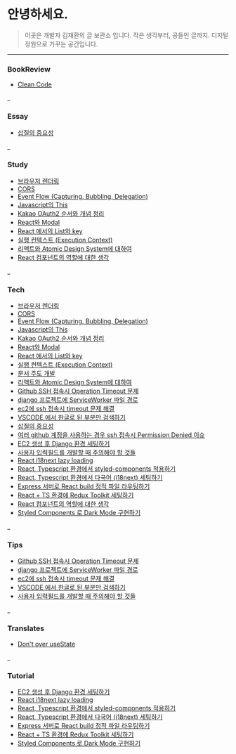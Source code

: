 # 안녕하세요.

> 이곳은 개발자 김재환의 글 보관소 입니다.
> 작은 생각부터, 공들인 글까지.
> 디지털 정원으로 가꾸는 공간입니다.

---

### BookReview

- [Clean Code](archive/Clean%20Code.md)

\_

### Essay

- [삽질의 중요성](archive/삽질의%20중요성.md)

\_

### Study

- [브라우저 렌더링](archive/브라우저%20렌더링.md)
- [CORS](archive/CORS.md)
- [Event Flow (Capturing, Bubbling, Delegation)](archive/Event%20Flow%20(Capturing,%20Bubbling,%20Delegation).md)
- [Javascript의 This](archive/Javascript의%20This.md)
- [Kakao OAuth2 순서와 개념 정리](archive/Kakao%20OAuth2%20순서와%20개념%20정리.md)
- [React와 Modal](archive/React와%20Modal.md)
- [React 에서의 List와 key](archive/React%20에서의%20List와%20key.md)
- [실행 컨텍스트 (Execution Context)](archive/실행%20컨텍스트%20(Execution%20Context).md)
- [리액트와 Atomic Design System에 대하여](archive/리액트와%20Atomic%20Design%20System에%20대하여.md)
- [React 컴포넌트의 역할에 대한 생각](archive/React%20컴포넌트의%20역할에%20대한%20생각.md)

\_

### Tech

- [브라우저 렌더링](archive/브라우저%20렌더링.md)
- [CORS](archive/CORS.md)
- [Event Flow (Capturing, Bubbling, Delegation)](archive/Event%20Flow%20(Capturing,%20Bubbling,%20Delegation).md)
- [Javascript의 This](archive/Javascript의%20This.md)
- [Kakao OAuth2 순서와 개념 정리](archive/Kakao%20OAuth2%20순서와%20개념%20정리.md)
- [React와 Modal](archive/React와%20Modal.md)
- [React 에서의 List와 key](archive/React%20에서의%20List와%20key.md)
- [실행 컨텍스트 (Execution Context)](archive/실행%20컨텍스트%20(Execution%20Context).md)
- [문서 주도 개발](archive/문서%20주도%20개발.md)
- [리액트와 Atomic Design System에 대하여](archive/리액트와%20Atomic%20Design%20System에%20대하여.md)
- [Github SSH 접속시 Operation Timeout 문제](archive/Github%20SSH%20접속시%20Operation%20Timeout%20문제.md)
- [django 프로젝트에 ServiceWorker 파일 경로](archive/django%20프로젝트에%20ServiceWorker%20파일%20경로.md)
- [ec2에 ssh 접속시 timeout 문제 해결](archive/ec2에%20ssh%20접속시%20timeout%20문제%20해결.md)
- [VSCODE 에서 한글로 된 부분만 검색하기](archive/VSCODE%20에서%20한글로%20된%20부분만%20검색하기.md)
- [삽질의 중요성](archive/삽질의%20중요성.md)
- [여러 github 계정을 사용하는 경우 ssh 접속시 Permission Denied 이슈](archive/여러%20github%20계정을%20사용하는%20경우%20ssh%20접속시%20Permission%20Denied%20이슈를%20해결%20해보자..md)
- [EC2 생성 후 Django 환경 세팅하기](archive/EC2%20생성%20후%20Django%20환경%20세팅하기.md)
- [사용자 입력필드를 개발할 때 주의해야 할 것들](archive/사용자%20입력필드를%20개발할%20때%20주의해야%20할%20것들.md)
- [React i18next lazy loading](archive/React%20i18next%20lazy%20loading.md)
- [React, Typescript 환경에서 styled-components 적용하기](archive/React,%20Typescript%20환경에서%20styled-components%20적용하기.md)
- [React, Typescript 환경에서 다국어 (i18next) 세팅하기](archive/React,%20Typescript%20환경에서%20다국어%20(i18next)%20세팅하기.md)
- [Express 서버로 React build 정적 파일 라우팅하기](archive/Express%20서버로%20React%20build%20정적%20파일%20라우팅하기.md)
- [React + TS 환경에 Redux Toolkit 세팅하기](archive/React%20+%20TS%20환경에%20Redux%20Toolkit%20세팅하기.md)
- [React 컴포넌트의 역할에 대한 생각](archive/React%20컴포넌트의%20역할에%20대한%20생각.md)
- [Styled Components 로 Dark Mode 구현하기](archive/Styled%20Components%20로%20Dark%20Mode%20구현하기.md)

\_

### Tips

- [Github SSH 접속시 Operation Timeout 문제](archive/Github%20SSH%20접속시%20Operation%20Timeout%20문제.md)
- [django 프로젝트에 ServiceWorker 파일 경로](archive/django%20프로젝트에%20ServiceWorker%20파일%20경로.md)
- [ec2에 ssh 접속시 timeout 문제 해결](archive/ec2에%20ssh%20접속시%20timeout%20문제%20해결.md)
- [VSCODE 에서 한글로 된 부분만 검색하기](archive/VSCODE%20에서%20한글로%20된%20부분만%20검색하기.md)
- [사용자 입력필드를 개발할 때 주의해야 할 것들](archive/사용자%20입력필드를%20개발할%20때%20주의해야%20할%20것들.md)

\_

### Translates

- [Don't over useState](archive/Don't%20over%20useState.md)

\_

### Tutorial

- [EC2 생성 후 Django 환경 세팅하기](archive/EC2%20생성%20후%20Django%20환경%20세팅하기.md)
- [React i18next lazy loading](archive/React%20i18next%20lazy%20loading.md)
- [React, Typescript 환경에서 styled-components 적용하기](archive/React,%20Typescript%20환경에서%20styled-components%20적용하기.md)
- [React, Typescript 환경에서 다국어 (i18next) 세팅하기](archive/React,%20Typescript%20환경에서%20다국어%20(i18next)%20세팅하기.md)
- [Express 서버로 React build 정적 파일 라우팅하기](archive/Express%20서버로%20React%20build%20정적%20파일%20라우팅하기.md)
- [React + TS 환경에 Redux Toolkit 세팅하기](archive/React%20+%20TS%20환경에%20Redux%20Toolkit%20세팅하기.md)
- [Styled Components 로 Dark Mode 구현하기](archive/Styled%20Components%20로%20Dark%20Mode%20구현하기.md)